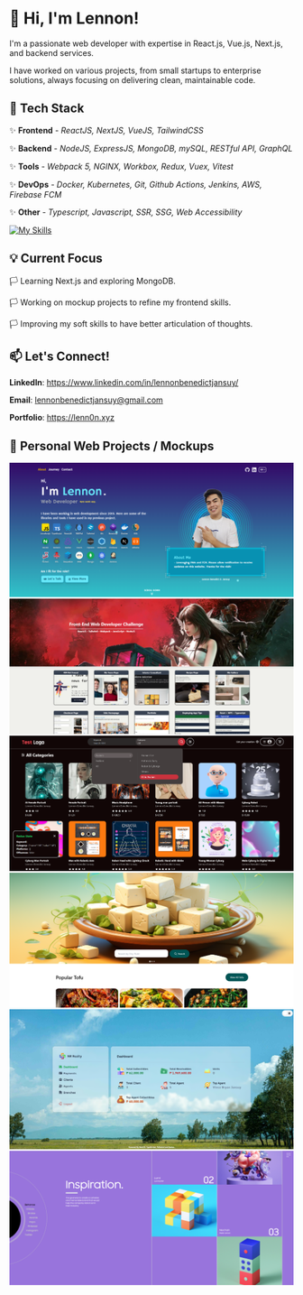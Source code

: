 # 👋 Hi, I'm Lennon!

I'm a passionate web developer with expertise in React.js, Vue.js, Next.js, and backend services. 

I have worked on various projects, from small startups to enterprise solutions, always focusing on delivering clean, maintainable code.

## 🚀 Tech Stack
✨ **Frontend** - *ReactJS, NextJS, VueJS, TailwindCSS*

✨ **Backend** - *NodeJS, ExpressJS, MongoDB, mySQL, RESTful API, GraphQL*

✨ **Tools** - *Webpack 5, NGINX, Workbox, Redux, Vuex, Vitest*

✨ **DevOps** - *Docker, Kubernetes, Git, Github Actions, Jenkins, AWS, Firebase FCM*

✨ **Other** - *Typescript, Javascript, SSR, SSG, Web Accessibility*

[![My Skills](https://skillicons.dev/icons?i=ts,js,bootstrap,nginx,redux,k8s,docker,jest,git,mongodb,express,react,vue,tailwindcss,webpack,nodejs,nextjs,jenkins,aws,firebase&perline=30&theme=dark)](https://lenn0n.xyz)

## 💡 Current Focus
🏳️ Learning Next.js and exploring MongoDB.

🏳️ Working on mockup projects to refine my frontend skills.

🏳️ Improving my soft skills to have better articulation of thoughts.

## 📫 Let's Connect!
**LinkedIn**: https://www.linkedin.com/in/lennonbenedictjansuy/

**Email**: lennonbenedictjansuy@gmail.com

**Portfolio**: https://lenn0n.xyz

## 🌟 Personal Web Projects / Mockups
[![Preview](https://github.com/lenn0n/lenn0n/blob/main/Screenshot%202024-09-30%20040655.png?raw=true)](https://lenn0n.xyz)
[![Preview](https://github.com/lenn0n/lenn0n/blob/main/Screenshot%202024-09-30%20040626.png?raw=true)](https://frontend-web-dev-lenn0n.web.app/)
[![Preview](https://github.com/lenn0n/lenn0n/blob/main/Screenshot%202024-09-30%200406022.png?raw=true)](https://frontend-test-lenn0n.web.app/)
![Preview](https://github.com/lenn0n/lenn0n/blob/main/Screenshot%202024-09-30%20040845.png?raw=true)
![Preview](https://raw.githubusercontent.com/lenn0n/nr-admin-app/master/public/light.png)
[![Preview](https://github.com/lenn0n/lenn0n/blob/main/Screenshot%202024-10-01%20015740.png?raw=true)](https://purple-dreams.web.app)
